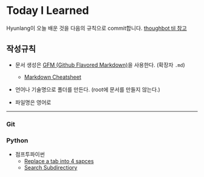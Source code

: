 # Today I Learned
Hyunlang이 오늘 배운 것을 다음의 규칙으로 commit합니다. [thoughbot til 참고](https://github.com/thoughtbot/til)
## 작성규칙
* 문서 생성은 [GFM (Github Flavored Markdown)](https://help.github.com/en/github/writing-on-github)을 사용한다. (확장자 `.md`)
   
   * [Markdown Cheatsheet](https://github.com/adam-p/markdown-here/wiki/Markdown-Cheatsheet#lines)
* 언어나 기술명으로 폴더를 만든다. (root에 문서를 만들지 않는다.)
* 파일명은 영어로
---
### Git
### Python
   - 점프투파이썬
     - [Replace a tab into 4 sapces](https://github.com/HyunlangBan/TIL_Hyunlang/blob/master/Python/Replace%20a%20tab%20into%204%20spaces.md)
     - [Search Subdirectiory](https://github.com/HyunlangBan/TIL_Hyunlang/blob/master/Python/Search%20subdirctory.md)
